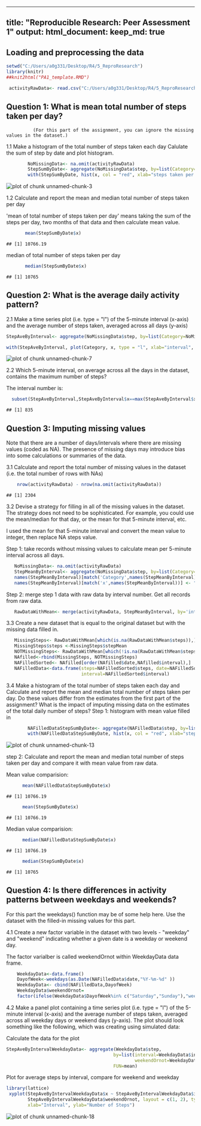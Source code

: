 
---
title: "Reproducible Research: Peer Assessment 1"
output: 
  html_document:
        keep_md: true
---
## Loading and preprocessing the data


```r
setwd("C:/Users/a0g331/Desktop/R4/5_ReproResearch")
library(knitr)
##knit2html("PA1_template.RMD")
```

```r
 activityRawData<- read.csv("C:/Users/a0g331/Desktop/R4/5_ReproResearch/data/activity.csv")
```
## Question 1: What is mean total number of steps taken per day?  
              (For this part of the assignment, you can ignore the missing values in the dataset.)
 
 1.1  Make a histogram of the total number of steps taken each day Calulate the sum of step by date and plot histogram.

```r
        NoMissingData<- na.omit(activityRawData)
        StepSumByDate<- aggregate(NoMissingData$step, by=list(Category=NoMissingData$date), FUN="sum") 
        with(StepSumByDate, hist(x, col = "red", xlab="steps taken per day", main="Histogram of steps")) 
```

![plot of chunk unnamed-chunk-3](figure/unnamed-chunk-3-1.png) 

 1.2 Calculate and report the mean and median total number of steps taken per day
            
  'mean of total number of steps taken per day' means taking the sum of the steps per day, two months of that data and then calculate mean value.

```r
       mean(StepSumByDate$x)
```

```
## [1] 10766.19
```
  median of total number of steps taken per day

```r
       median(StepSumByDate$x)
```

```
## [1] 10765
```

## Question 2: What is the average daily activity pattern?
2.1  Make a time series plot (i.e. type = "l") of the 5-minute interval (x-axis) and the average number 
     of steps taken, averaged across all days (y-axis)

```r
StepAveByInterval<- aggregate(NoMissingData$step, by=list(Category=NoMissingData$interval), FUN=mean) 
```

```r
with(StepAveByInterval, plot(Category, x, type = "l", xlab="interval", ylab="average of steps across all days")) 
```

![plot of chunk unnamed-chunk-7](figure/unnamed-chunk-7-1.png) 

2.2	Which 5-minute interval, on average across all the days in the dataset, contains the maximum number of steps?

  The interval number is: 

```r
  subset(StepAveByInterval,StepAveByInterval$x==max(StepAveByInterval$x))$Category
```

```
## [1] 835
```

## Question 3: Imputing missing values
Note that there are a number of days/intervals where there are missing values (coded as NA). The presence of missing days may introduce bias into some calculations or summaries of the data.

3.1  Calculate and report the total number of missing values in the dataset (i.e. the total number of rows with NAs)

```r
    nrow(activityRawData) - nrow(na.omit(activityRawData))
```

```
## [1] 2304
```
3.2	Devise a strategy for filling in all of the missing values in the dataset. The strategy does not need to be sophisticated. For example, you could use the mean/median for that day, or the mean for that 5-minute interval, etc.

   I used the mean for that 5-minute interval and convert the mean value to integer, then replace NA steps value.
   
   Step 1: take records without missing values to calculate mean per 5-minute interval across all days.

```r
   NoMissingData<- na.omit(activityRawData)
   StepMeanByInterval<- aggregate(NoMissingData$step, by=list(Category=NoMissingData$interval), FUN="mean") 
   names(StepMeanByInterval)[match('Category',names(StepMeanByInterval))] <- "interval"
   names(StepMeanByInterval)[match('x',names(StepMeanByInterval))] <- "stepMean"
```
 
   Step 2: merge step 1 data with raw data by interval number. Get all records from raw data.          

```r
   RawDataWithMean<- merge(activityRawData, StepMeanByInterval, by='interval',all.x = T, sort='T')
```
3.3  Create a new dataset that is equal to the original dataset but with the missing data filled in.

```r
   MissingSteps<- RawDataWithMean[which(is.na(RawDataWithMean$steps)),] 
   MissingSteps$steps <-MissingSteps$stepMean 
   NOTMissingSteps<- RawDataWithMean[which(!is.na(RawDataWithMean$steps)),] 
   NAfilled<-rbind(MissingSteps, NOTMissingSteps)
   NAFilledSorted<- NAfilled[order(NAfilled$date,NAfilled$interval),]   
   NAFilledData<-data.frame(steps=NAFilledSorted$steps, date=NAFilledSorted$date,
                            interval=NAFilledSorted$interval) 
```
3.4	Make a histogram of the total number of steps taken each day and Calculate and report the mean and median total number of steps taken per day. Do these values differ from the estimates from the first part of the assignment? What is the impact of imputing missing data on the estimates of the total daily number of steps?
  Step 1: histogram with mean value filled in

```r
        NAFilledDataStepSumByDate<- aggregate(NAFilledData$step, by=list(Category=NAFilledData$date), FUN="sum") 
        with(NAFilledDataStepSumByDate, hist(x, col = "red", xlab="steps taken per day", main="Histogram of steps (replace missing steps value with mean values")) 
```

![plot of chunk unnamed-chunk-13](figure/unnamed-chunk-13-1.png) 
 
step 2: Calculate and report the mean and median total number of steps taken per day and compare it with mean value from raw data.
 
   Mean value comparision:

```r
      mean(NAFilledDataStepSumByDate$x) 
```

```
## [1] 10766.19
```

```r
      mean(StepSumByDate$x)
```

```
## [1] 10766.19
```
  Median value comparision:

```r
      median(NAFilledDataStepSumByDate$x) 
```

```
## [1] 10766.19
```

```r
      median(StepSumByDate$x)
```

```
## [1] 10765
```
 
## Question 4: Is there differences in activity patterns between weekdays and weekends?

 For this part the weekdays() function may be of some help here. Use the dataset with the filled-in missing values for this part.
 
4.1  Create a new factor variable in the dataset with two levels - "weekday" and "weekend" indicating whether a given date is a weekday or weekend day.

The factor varialber is called weekendOrnot within WeekdayData data frame.

```r
    WeekdayData<-data.frame()
    DayofWeek<-weekdays(as.Date(NAFilledData$date,"%Y-%m-%d" ))   
    WeekdayData<- cbind(NAFilledData,DayofWeek)   
    WeekdayData$weekendOrnot= 
    factor(ifelse(WeekdayData$DayofWeek%in% c("Saturday","Sunday"),"weekend","weekday"))
```
4.2 	Make a panel plot containing a time series plot (i.e. type = "l") of the 5-minute interval (x-axis) and the average number of steps taken, averaged across all weekday days or weekend days (y-axis). The plot should look something like the following, which was creating using simulated data:

 Calculate the data for the plot

```r
StepAveByIntervalWeekdayData<- aggregate(WeekdayData$step,
                                        by=list(interval=WeekdayData$interval, 
                                                weekendOrnot=WeekdayData$weekendOrnot),
                                        FUN=mean) 
```
Plot for average steps by interval, compare for weekend and weekday

```r
library(lattice) 
 xyplot(StepAveByIntervalWeekdayData$x ~ StepAveByIntervalWeekdayData$interval|
        StepAveByIntervalWeekdayData$weekendOrnot, layout = c(1, 2), type = "l",
        xlab="Interval", ylab="Number of Steps")
```

![plot of chunk unnamed-chunk-18](figure/unnamed-chunk-18-1.png) 




